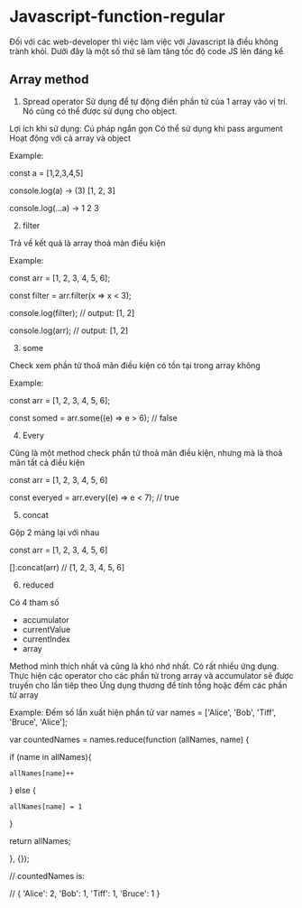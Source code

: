 # Javascript-function-regular

Đối với các web-developer thì việc làm việc với Javascript là điều không trành khỏi. Dưới đây là một số thứ sẽ làm tăng tốc độ code JS lên đáng kể

## Array method
1. Spread operator
Sử dụng để tự động điền phần tử của 1 array vào vị trí. Nó cũng có thể được sử dụng cho object.

Lợi ích khi sử dụng:
  Cú pháp ngắn gọn 
  Có thể sử dụng khi pass argument
  Hoạt động với cả array và object 


Example: 

const a = [1,2,3,4,5]

console.log(a)    ->  (3) [1, 2, 3]

console.log(...a) -> 1 2 3


2. filter

Trả về kết quả là array thoả màn điều kiện 

Example:

const arr = [1, 2, 3, 4, 5, 6];

const filter = arr.filter(x => x < 3);

console.log(filter); // output: [1, 2]

console.log(arr); // output: [1, 2]

3. some 

Check xem phần tử thoả mãn điều kiện có tồn tại trong array không

Example:

const arr = [1, 2, 3, 4, 5, 6];

const somed = arr.some((e) => e > 6);       // false


4. Every 

Cũng là một method check phần tử thoả mãn điều kiện, nhưng mà là thoả mãn tất cả điều kiện

const arr = [1, 2, 3, 4, 5, 6]

const everyed = arr.every((e) => e < 7);   // true 


5. concat

Gộp 2 mảng lại với nhau 

const arr = [1, 2, 3, 4, 5, 6]

[].concat(arr)    // [1, 2, 3, 4, 5, 6]


6. reduced

Có 4 tham số 
- accumulator
- currentValue
- currentIndex
- array

Method mình thích nhất và cũng là khó nhớ nhất. Có rất nhiều ứng dụng. Thực hiện các operator cho các phần tử trong array và accumulator sẽ được truyền cho lần tiêp theo
Ứng dụng thương để tính tổng hoặc đếm các phần tử array




Example: Đếm số lần xuất hiện phần tử
var names = ['Alice', 'Bob', 'Tiff', 'Bruce', 'Alice'];

var countedNames = names.reduce(function (allNames, name) { 

  if (name in allNames){
  
    allNames[name]++
    
  } else {
  
    allNames[name] = 1
    
  }
  
  return allNames;
  
}, {});

// countedNames is:

// { 'Alice': 2, 'Bob': 1, 'Tiff': 1, 'Bruce': 1 }







